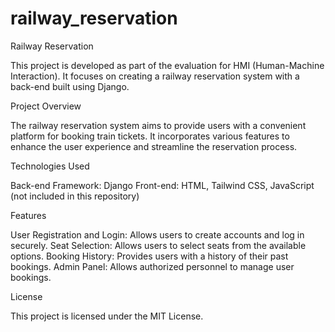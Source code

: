 ﻿# railway_reservation
 
Railway Reservation

This project is developed as part of the evaluation for HMI (Human-Machine Interaction).
It focuses on creating a railway reservation system with a back-end built using Django.

Project Overview

The railway reservation system aims to provide users with a convenient platform for booking train tickets. 
It incorporates various features to enhance the user experience and streamline the reservation process.

Technologies Used

Back-end Framework: Django
Front-end: HTML, Tailwind CSS, JavaScript (not included in this repository)

Features

User Registration and Login: Allows users to create accounts and log in securely.
Seat Selection: Allows users to select seats from the available options.
Booking History: Provides users with a history of their past bookings.
Admin Panel: Allows authorized personnel to manage user bookings.

License

This project is licensed under the MIT License.
